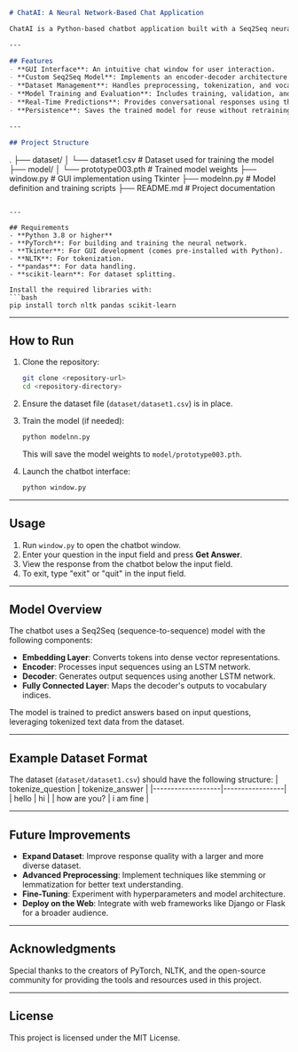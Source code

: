 ```markdown
# ChatAI: A Neural Network-Based Chat Application

ChatAI is a Python-based chatbot application built with a Seq2Seq neural network model using PyTorch. It features a graphical user interface (GUI) powered by Tkinter, enabling users to interact with the chatbot in real-time.

---

## Features
- **GUI Interface**: An intuitive chat window for user interaction.
- **Custom Seq2Seq Model**: Implements an encoder-decoder architecture for natural language understanding and generation.
- **Dataset Management**: Handles preprocessing, tokenization, and vocabulary building from a dataset.
- **Model Training and Evaluation**: Includes training, validation, and testing pipelines with loss tracking.
- **Real-Time Predictions**: Provides conversational responses using the trained model.
- **Persistence**: Saves the trained model for reuse without retraining.

---

## Project Structure
```
.
├── dataset/
│   └── dataset1.csv          # Dataset used for training the model
├── model/
│   └── prototype003.pth      # Trained model weights
├── window.py                 # GUI implementation using Tkinter
├── modelnn.py                # Model definition and training scripts
├── README.md                 # Project documentation
```

---

## Requirements
- **Python 3.8 or higher**
- **PyTorch**: For building and training the neural network.
- **Tkinter**: For GUI development (comes pre-installed with Python).
- **NLTK**: For tokenization.
- **pandas**: For data handling.
- **scikit-learn**: For dataset splitting.

Install the required libraries with:
```bash
pip install torch nltk pandas scikit-learn
```

---

## How to Run
1. Clone the repository:
   ```bash
   git clone <repository-url>
   cd <repository-directory>
   ```

2. Ensure the dataset file (`dataset/dataset1.csv`) is in place.

3. Train the model (if needed):
   ```bash
   python modelnn.py
   ```
   This will save the model weights to `model/prototype003.pth`.

4. Launch the chatbot interface:
   ```bash
   python window.py
   ```

---

## Usage
1. Run `window.py` to open the chatbot window.
2. Enter your question in the input field and press **Get Answer**.
3. View the response from the chatbot below the input field.
4. To exit, type "exit" or "quit" in the input field.

---

## Model Overview
The chatbot uses a Seq2Seq (sequence-to-sequence) model with the following components:
- **Embedding Layer**: Converts tokens into dense vector representations.
- **Encoder**: Processes input sequences using an LSTM network.
- **Decoder**: Generates output sequences using another LSTM network.
- **Fully Connected Layer**: Maps the decoder's outputs to vocabulary indices.

The model is trained to predict answers based on input questions, leveraging tokenized text data from the dataset.

---

## Example Dataset Format
The dataset (`dataset/dataset1.csv`) should have the following structure:
| tokenize_question | tokenize_answer |
|-------------------|-----------------|
| hello             | hi             |
| how are you?      | i am fine      |

---

## Future Improvements
- **Expand Dataset**: Improve response quality with a larger and more diverse dataset.
- **Advanced Preprocessing**: Implement techniques like stemming or lemmatization for better text understanding.
- **Fine-Tuning**: Experiment with hyperparameters and model architecture.
- **Deploy on the Web**: Integrate with web frameworks like Django or Flask for a broader audience.

---

## Acknowledgments
Special thanks to the creators of PyTorch, NLTK, and the open-source community for providing the tools and resources used in this project.

---

## License
This project is licensed under the MIT License.
```